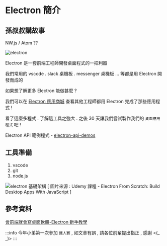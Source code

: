 # Electron 簡介

## 孫叔叔講故事

NW.js / Atom ?? 

![electron](https://i.imgur.com/eR73zV5.png)

Electron 是一套前端工程師開發桌面程式的一把利器

我們常用的 vscode . slack 桌機板 . messenger 桌機板 ... 等都是用 Electron 開發而成的

如果想了解更多 Electron 能做甚麼 ? 

我們可以在 [Electron 應用商城](https://www.electronjs.org/apps) 查看其他工程師都用 Electron 完成了那些應用程式 !

看了這麼多程式 . 了解這工具之強大 . 之後 30 天讓我們嘗試製作我們的 `桌面應用程式` 吧 !

Electron API 範例程式 - [electron-api-demos](https://github.com/CalvertYang/electron-api-demos-zh-Hant)

## 工具準備 
1. vscode
2. git
3. node.js

![electron 基礎架構](https://i.imgur.com/N9r4qT9.png)
[ 圖片來源 : Udemy 課程 - Electron From Scratch: Build Desktop Apps With JavaScript ]

## 參考資料

[會前端就會寫桌面軟體-Electron 新手教學](https://junyou.tw/electron/)

:::info
今年小弟第一次參加 `鐵人賽` , 如文章有誤 , 請各位前輩提出指正 , 感謝  <(_ _)>
:::